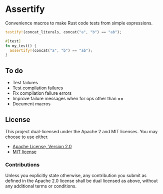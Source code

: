 # Assertify

Convenience macros to make Rust code tests from simple expressions.

```rust
testify!(concat_literals, concat("a", "b") == "ab");

#[test]
fn my_test() {
  assertify!(concat("a", "b") == "ab");
}
```

## To do

  * Test failures
  * Test compilation failures
  * Fix compilation failure errors
  * Improve failure messages when for ops other than ==
  * Document macros

## License

This project dual-licensed under the Apache 2 and MIT licenses. You may choose
to use either.

  * [Apache License, Version 2.0](LICENSE-APACHE)
  * [MIT license](LICENSE-MIT)

### Contributions

Unless you explicitly state otherwise, any contribution you submit as defined
in the Apache 2.0 license shall be dual licensed as above, without any
additional terms or conditions.
